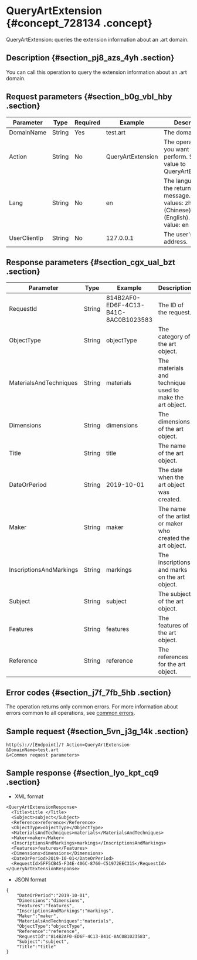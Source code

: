 # QueryArtExtension {#concept_728134 .concept}

QueryArtExtension: queries the extension information about an .art domain.

## Description {#section_pj8_azs_4yh .section}

You can call this operation to query the extension information about an .art domain.

## Request parameters {#section_b0g_vbl_hby .section}

|Parameter|Type|Required|Example|Description|
|---------|----|--------|-------|-----------|
|DomainName|String|Yes|test.art|The domain name.|
|Action|String|No|QueryArtExtension|The operation that you want to perform. Set the value to QueryArtExtension.|
|Lang|String|No|en|The language of the returned error message. Valid values: zh \(Chinese\) and en \(English\). Default value: en|
|UserClientIp|String|No|127.0.0.1|The user's client IP address.|

## Response parameters {#section_cgx_ual_bzt .section}

|Parameter|Type|Example|Description|
|---------|----|-------|-----------|
|RequestId|String|814B2AF0-ED6F-4C13-B41C-8AC0B1023583|The ID of the request.|
|ObjectType|String|objectType|The category of the art object.|
|MaterialsAndTechniques|String|materials|The materials and technique used to make the art object.|
|Dimensions|String|dimensions|The dimensions of the art object.|
|Title|String|title|The name of the art object.|
|DateOrPeriod|String|2019-10-01|The date when the art object was created.|
|Maker|String|maker|The name of the artist or maker who created the art object.|
|InscriptionsAndMarkings|String|markings|The inscriptions and marks on the art object.|
|Subject|String|subject|The subject of the art object.|
|Features|String|features|The features of the art object.|
|Reference|String|reference|The references for the art object.|

## Error codes {#section_j7f_7fb_5hb .section}

The operation returns only common errors. For more information about errors common to all operations, see [common errors](https://error-center.alibabacloud.com/status/product/Domain).

## Sample request {#section_5vn_j3g_14k .section}

``` {#codeblock_pni_mgs_8ys}
http(s)://[Endpoint]/? Action=QueryArtExtension
&DomainName=test.art
&<Common request parameters>
```

## Sample response {#section_lyo_kpt_cq9 .section}

-   XML format

``` {#codeblock_23y_pw3_u3u}
<QueryArtExtensionResponse>
  <Title>title </Title>
  <Subject>subject</Subject>
  <Reference>reference</Reference>
  <ObjectType>objectType</ObjectType>
  <MaterialsAndTechniques>materials</MaterialsAndTechniques>
  <Maker>maker</Maker>
  <InscriptionsAndMarkings>markings</InscriptionsAndMarkings>
  <Features>features</Features>
  <Dimensions>dimensions</Dimensions>
  <DateOrPeriod>2019-10-01</DateOrPeriod>
  <RequestId>5FF5CB45-F34E-406C-8760-C51972EEC315</RequestId>
</QueryArtExtensionResponse>
```

-   JSON format

``` {#codeblock_bq4_xrj_2nw}
{
    "DateOrPeriod":"2019-10-01",
    "Dimensions":"dimensions",
    "Features":"features",
    "InscriptionsAndMarkings":"markings",
    "Maker":"maker",
    "MaterialsAndTechniques":"materials",
    "ObjectType":"objectType",
    "Reference":"reference",
    "RequestId":"814B2AF0-ED6F-4C13-B41C-8AC0B1023583",
    "Subject":"subject",
    "Title":"title"
}
```



